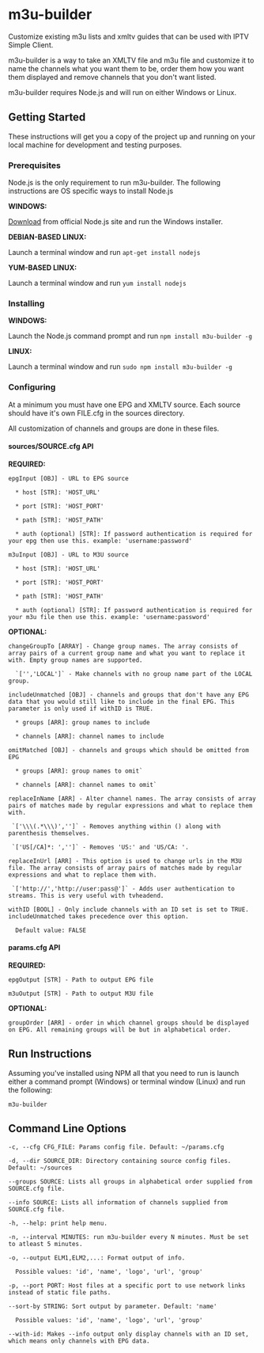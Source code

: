 # m3u-builder
Customize existing m3u lists and xmltv guides that can be used with IPTV Simple Client.

m3u-builder is a way to take an XMLTV file and m3u file and customize it to name the channels what you want them to be, order them how you want them displayed and remove channels that you don't want listed.

m3u-builder requires Node.js and will run on either Windows or Linux.

## Getting Started

These instructions will get you a copy of the project up and running on your local machine for development and testing purposes. 

### Prerequisites

Node.js is the only requirement to run m3u-builder. The following instructions are OS specific ways to install Node.js

**WINDOWS:**

[Download](https://nodejs.org/en/download/) from official Node.js site and run the Windows installer.

**DEBIAN-BASED LINUX:**

Launch a terminal window and run `apt-get install nodejs`

**YUM-BASED LINUX:**

Launch a terminal window and run `yum install nodejs`

### Installing

**WINDOWS:**

Launch the Node.js command prompt and run `npm install m3u-builder -g`

**LINUX:**

Launch a terminal window and run `sudo npm install m3u-builder -g`

### Configuring

At a minimum you must have one EPG and XMLTV source. Each source should have it's own FILE.cfg in the sources directory.

All customization of channels and groups are done in these files.

#### sources/SOURCE.cfg API

**REQUIRED:**
```
epgInput [OBJ] - URL to EPG source

  * host [STR]: 'HOST_URL'

  * port [STR]: 'HOST_PORT'

  * path [STR]: 'HOST_PATH'

  * auth (optional) [STR]: If password authentication is required for your epg then use this. example: 'username:password'

m3uInput [OBJ] - URL to M3U source

  * host [STR]: 'HOST_URL'

  * port [STR]: 'HOST_PORT'

  * path [STR]: 'HOST_PATH'

  * auth (optional) [STR]: If password authentication is required for your m3u file then use this. example: 'username:password'
```
**OPTIONAL:**
```
changeGroupTo [ARRAY] - Change group names. The array consists of array pairs of a current group name and what you want to replace it with. Empty group names are supported.

  `['','LOCAL']` - Make channels with no group name part of the LOCAL group.

includeUnmatched [OBJ] - channels and groups that don't have any EPG data that you would still like to include in the final EPG. This parameter is only used if withID is TRUE.

  * groups [ARR]: group names to include

  * channels [ARR]: channel names to include

omitMatched [OBJ] - channels and groups which should be omitted from EPG

  * groups [ARR]: group names to omit`

  * channels [ARR]: channel names to omit`

replaceInName [ARR] - Alter channel names. The array consists of array pairs of matches made by regular expressions and what to replace them with.

 `['\\\(.*\\\)','']` - Removes anything within () along with parenthesis themselves.

 `['US[/CA]*: ','']` - Removes 'US:' and 'US/CA: '.

replaceInUrl [ARR] - This option is used to change urls in the M3U file. The array consists of array pairs of matches made by regular expressions and what to replace them with.

 `['http://','http://user:pass@']` - Adds user authentication to streams. This is very useful with tvheadend.

withID [BOOL] - Only include channels with an ID set is set to TRUE. includeUnmatched takes precedence over this option.

  Default value: FALSE
```
#### params.cfg API

**REQUIRED:**
```
epgOutput [STR] - Path to output EPG file

m3uOutput [STR] - Path to output M3U file
```
**OPTIONAL:**
```
groupOrder [ARR] - order in which channel groups should be displayed on EPG. All remaining groups will be but in alphabetical order.
```
## Run Instructions

Assuming you've installed using NPM all that you need to run is launch either a command prompt (Windows) or terminal window (Linux) and run the following:

`m3u-builder`

## Command Line Options
```
-c, --cfg CFG_FILE: Params config file. Default: ~/params.cfg

-d, --dir SOURCE_DIR: Directory containing source config files. Default: ~/sources

--groups SOURCE: Lists all groups in alphabetical order supplied from SOURCE.cfg file.

--info SOURCE: Lists all information of channels supplied from SOURCE.cfg file.

-h, --help: print help menu.

-n, --interval MINUTES: run m3u-builder every N minutes. Must be set to atleast 5 minutes.

-o, --output ELM1,ELM2,...: Format output of info.

  Possible values: 'id', 'name', 'logo', 'url', 'group'

-p, --port PORT: Host files at a specific port to use network links instead of static file paths.

--sort-by STRING: Sort output by parameter. Default: 'name'

  Possible values: 'id', 'name', 'logo', 'url', 'group'

--with-id: Makes --info output only display channels with an ID set, which means only channels with EPG data.
```
